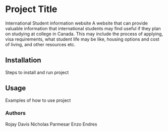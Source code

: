 # Project Title
International Student information website
A website that can provide valuable information that international students may find useful if they plan on studying at college in Canada. This may include the process of applying, visa requirements, what student life may be like, housing options and cost of living, and other resources etc. 

## Installation
Steps to install and run project

## Usage
Examples of how to use project

### Authors
Rojay Davis
Nicholas Parmesar
Enzo Endres
